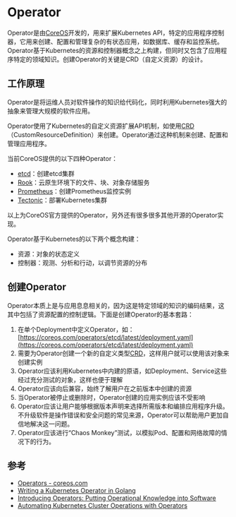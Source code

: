 # Operator

Operator是由[CoreOS](https://coreos.com)开发的，用来扩展Kubernetes API，特定的应用程序控制器，它用来创建、配置和管理复杂的有状态应用，如数据库、缓存和监控系统。Operator基于Kubernetes的资源和控制器概念之上构建，但同时又包含了应用程序特定的领域知识。创建Operator的关键是CRD（自定义资源）的设计。

## 工作原理

Operator是将运维人员对软件操作的知识给代码化，同时利用Kubernetes强大的抽象来管理大规模的软件应用。

Operator使用了Kubernetes的自定义资源扩展API机制，如使用[CRD](../../gai-nian-yu-yuan-li/extension/custom-resource.md)（CustomResourceDefinition）来创建。Operator通过这种机制来创建、配置和管理应用程序。

当前CoreOS提供的以下四种Operator：

* [etcd](https://coreos.com/operators/etcd/docs/latest/)：创建etcd集群
* [Rook](https://github.com/rook/rook)：云原生环境下的文件、块、对象存储服务
* [Prometheus](https://coreos.com/operators/prometheus/docs/latest/)：创建Prometheus监控实例
* [Tectonic](https://coreos.com/tectonic/)：部署Kubernetes集群

以上为CoreOS官方提供的Operator，另外还有很多很多其他开源的Operator实现。

Operator基于Kubernetes的以下两个概念构建：

* 资源：对象的状态定义
* 控制器：观测、分析和行动，以调节资源的分布

## 创建Operator

Operator本质上是与应用息息相关的，因为这是特定领域的知识的编码结果，这其中包括了资源配置的控制逻辑。下面是创建Operator的基本套路：

1. 在单个Deployment中定义Operator，如：[https://coreos.com/operators/etcd/latest/deployment.yaml](https://coreos.com/operators/etcd/latest/deployment.yaml)
2. 需要为Operator创建一个新的自定义类型[CRD](../../gai-nian-yu-yuan-li/extension/custom-resource.md)，这样用户就可以使用该对象来创建实例
3. Operator应该利用Kubernetes中内建的原语，如Deployment、Service这些经过充分测试的对象，这样也便于理解
4. Operator应该向后兼容，始终了解用户在之前版本中创建的资源
5. 当Operator被停止或删除时，Operator创建的应用实例应该不受影响
6. Operator应该让用户能够根据版本声明来选择所需版本和编排应用程序升级。不升级软件是操作错误和安全问题的常见来源，Operator可以帮助用户更加自信地解决这一问题。
7. Operator应该进行“Chaos Monkey”测试，以模拟Pod、配置和网络故障的情况下的行为。

## 参考

* [Operators - coreos.com](https://coreos.com/operators)
* [Writing a Kubernetes Operator in Golang](https://medium.com/@mtreacher/writing-a-kubernetes-operator-a9b86f19bfb9)
* [Introducing Operators: Putting Operational Knowledge into Software](https://coreos.com/blog/introducing-operators.html)
* [Automating Kubernetes Cluster Operations with Operators](https://thenewstack.io/automating-kubernetes-cluster-operations-operators/)

